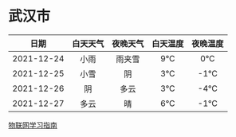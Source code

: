# 武汉市
|日期|白天天气|夜晚天气|白天温度|夜晚温度|
|:--:|:--:|:--:|:--:|:--:|
|2021-12-24|小雨|雨夹雪|9℃|0℃|
|2021-12-25|小雪|阴|3℃|-1℃|
|2021-12-26|阴|多云|3℃|-4℃|
|2021-12-27|多云|晴|6℃|-1℃|
 
[物联网学习指南](http://doc.lziqi.top/IoT)
